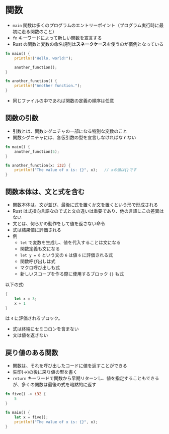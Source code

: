 # 関数

- `main` 関数は多くのプログラムのエントリーポイント（プログラム実行時に最初に走る関数のこと）
- `fn` キーワードによって新しい関数を宣言する
- Rust の関数と変数の命名規則は**スネークケース**を使うのが慣例となっている

```rs
fn main() {
    println!("Hello, world!");

    another_function();
}

fn another_function() {
    println!("Another function.");
}
```

- 同じファイルの中であれば関数の定義の順序は任意

## 関数の引数

- 引数とは、関数シグニチャの一部になる特別な変数のこと
- 関数シグニチャには、各仮引数の型を宣言しなければなｒない

```rs
fn main() {
    another_function(5);
}

fn another_function(x: i32) {
    println!("The value of x is: {}", x);   // xの値は{}です
}
```

## 関数本体は、文と式を含む

- 関数本体は、文が並び、最後に式を置くか文を置くという形で形成される
- Rust は式指向言語なので式と文の違いは重要であり、他の言語にこの差異はない
- 文とは、何らかの動作をして値を返さない命令
- 式は結果値に評価される
- 例
  - `let` で変数を生成し、値を代入することは文になる
  - 関数定義も文になる
  - `let y = 6` という文の `6` は値 `6` に評価される式
  - 関数呼び出しは式
  - マクロ呼び出しも式
  - 新しいスコープを作る際に使用するブロック `{}` も式

以下の式:

```rs
{
    let x = 3;
    x + 1
}
```

は `4` に評価されるブロック。

- 式は終端にセミコロンを含まない
- 文は値を返さない

## 戻り値のある関数

- 関数は、それを呼び出したコードに値を返すことができる
- 矢印(->)の後に戻り値の型を書く
- `return` キーワードで関数から早期リターンし、値を指定することもできるが、多くの関数は最後の式を暗黙的に返す

```rs
fn five() -> i32 {
    5
}

fn main() {
    let x = five();
    println!("The value of x is: {}", x);
}
```
